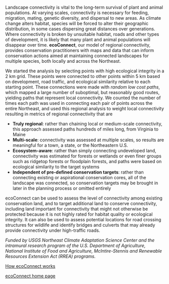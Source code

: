 Landscape connectivity is vital to the long-term survival of plant and animal populations. At varying scales, connectivity is 
necessary for feeding, migration, mating, genetic diversity, and dispersal to new areas. As climate change alters habitat, 
species will be forced to alter their geographic distribution, in some cases dispersing great distances over generations. 
Where connectivity is broken by unsuitable habitat, roads and other types of development, it is likely that many plant and 
animal populations will disappear over time. **ecoConnect**, our model of regional connectivity, provides conservation 
practitioners with maps and data that can inform conservation actions aimed at maintaining connected landscapes for multiple 
species, both locally and across the Northeast.

We started the analysis by selecting points with high ecological integrity in a 2 km grid. These points were connected to 
other points within 5 km based on development, road traffic, and ecological similarity relative to each starting point. These 
connections were made with *random low cost paths*, which mapped a large number of suboptimal, but reasonably good routes, 
yielding paths that represent local connectivity. We counted the number of times each path was used in connecting each pair of 
points across the entire Northeast, and used this regional analysis to weight local connectivity resulting in metrics of 
regional connectivity that are

* **Truly regional**: rather than chaining local or medium-scale connectivity, this approach assessed paths hundreds of miles 
long, from Virginia to Maine
* **Multi-scale**: connectivity was assessed at multiple scales, so results are meaningful for a town, a state, or the 
Northeastern U.S.
* **Ecosystem-aware**: rather than simply connecting undeveloped land, connectivity was estimated for forests or wetlands or 
even finer groups such as ridgetop forests or floodplain forests, and paths were based on ecological similarity to the target 
systems
* **Independent of pre-defined conservation targets**: rather than connecting existing or aspirational conservation cores, all 
of the landscape was connected, so conservation targets may be brought in later in the planning process or omitted entirely

ecoConnect can be used to assess the level of connectivity among existing conservation land, and to target additional land to 
conserve connectivity, including   land important for connectivity that might not otherwise be protected because it is not 
highly rated for habitat quality or ecological integrity. It can also be used to assess potential locations for road crossing 
structures for wildlife and identify bridges and culverts that may already provide connectivity under high-traffic roads.

*Funded by USGS Northeast Climate Adaptation Science Center and the intramural research program of the U.S. Department of 
Agriculture, National Institute of Food and Agriculture, McIntire-Stennis and Renewable Resources Extension Act (RREA) 
programs.*

<a href="https://landeco.umass.edu/web/lcc/dsl/ecoconnect/dsl_documentation_ecoConnect.pdf" target="_blank" rel="noopener 
noreferrer">How ecoConnect works</a>

<a href="https://umassdsl.org/data/ecoConnect" target="_blank" rel="noopener">ecoConnect home page</a>
